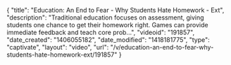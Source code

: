 {
    "title": "Education: An End to Fear - Why Students Hate Homework - Ext",
    "description": "Traditional education focuses on assessment, giving students one chance to get their homework right. Games can provide immediate feedback and teach core prob...",
    "videoid": "191857",
    "date_created": "1406055182",
    "date_modified": "1418181775",
    "type": "captivate",
    "layout": "video",
    "url": "\/v\/education-an-end-to-fear-why-students-hate-homework-ext\/191857"
}